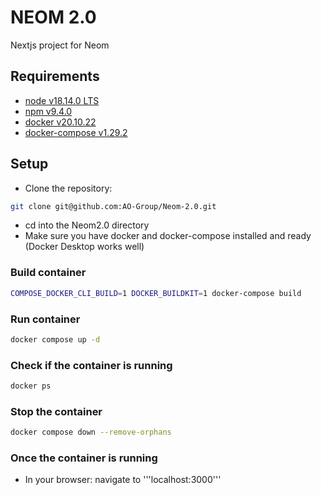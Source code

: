 # NEOM 2.0

Nextjs project for Neom

## Requirements

- [node v18.14.0 LTS](https://nodejs.org/en/)
- [npm v9.4.0](https://docs.npmjs.com/cli/v9)
- [docker v20.10.22](https://docs.docker.com/get-docker/)
- [docker-compose v1.29.2](https://docs.docker.com/compose/install/)

## Setup

- Clone the repository:

```bash
git clone git@github.com:AO-Group/Neom-2.0.git
```

- cd into the Neom2.0 directory
- Make sure you have docker and docker-compose installed and ready (Docker Desktop works well)

### Build container
  
```bash
COMPOSE_DOCKER_CLI_BUILD=1 DOCKER_BUILDKIT=1 docker-compose build
```

### Run container

```bash
docker compose up -d
```

### Check if the container is running

```bash
docker ps
```

### Stop the container

```bash
docker compose down --remove-orphans
```

### Once the container is running

- In your browser: navigate to '''localhost:3000'''
